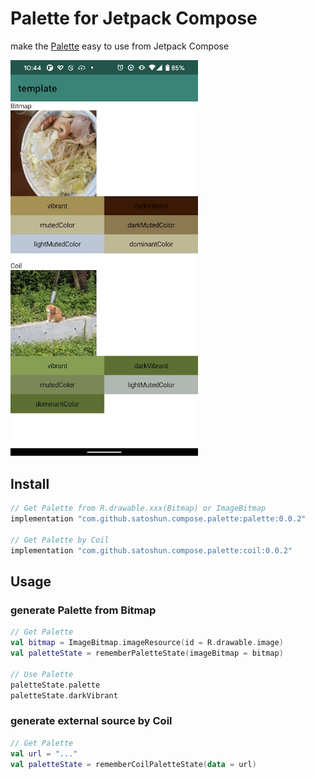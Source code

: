 # Palette for Jetpack Compose

make the [Palette](https://developer.android.com/training/material/palette-colors) easy to use from Jetpack Compose

<img src="./screenshot/sample.jpeg" width=300 />

## Install

```groovy
// Get Palette from R.drawable.xxx(Bitmap) or ImageBitmap
implementation "com.github.satoshun.compose.palette:palette:0.0.2"

// Get Palette by Coil
implementation "com.github.satoshun.compose.palette:coil:0.0.2"
```

## Usage

### generate Palette from Bitmap

```kotlin
// Get Palette
val bitmap = ImageBitmap.imageResource(id = R.drawable.image)
val paletteState = rememberPaletteState(imageBitmap = bitmap)

// Use Palette
paletteState.palette
paletteState.darkVibrant
```

### generate external source by Coil

```kotlin
// Get Palette
val url = "..."
val paletteState = rememberCoilPaletteState(data = url)
```
